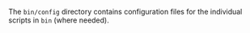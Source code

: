 The `bin/config` directory contains configuration files for the individual
scripts in `bin` (where needed).